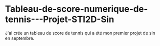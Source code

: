# Tableau-de-score-numerique-de-tennis---Projet-STI2D-Sin

J'ai crée un tableau de score de tennis qui a été mon premier projet de sin en septembre.

